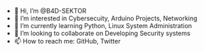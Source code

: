 - 👋 Hi, I’m @B4D-SEKTOR
- 👀 I’m interested in Cybersecuity, Arduino Projects, Networking
- 🌱 I’m currently learning Python, Linux System Administration
- 💞️ I’m looking to collaborate on Developing Security systems
- 📫 How to reach me: GitHub, Twitter

<!---
B4D-SEKTOR/B4D-SEKTOR is a ✨ special ✨ repository because its `README.md` (this file) appears on your GitHub profile.
You can click the Preview link to take a look at your changes.
--->
